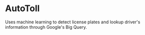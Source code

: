 # AutoToll
Uses machine learning to detect license plates and lookup driver's information through Google's Big Query.
